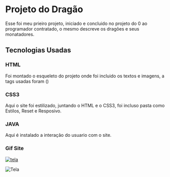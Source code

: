 # Projeto do Dragão 
Esse foi meu prieiro projeto, iniciado e concluido no projeto do 0 ao programador contratado, o mesmo descreve os dragões e seus monatadores.

## Tecnologias Usadas

### HTML
Foi montado o esqueleto do projeto onde foi incluido os textos e imagens, a tags usadas foram ()

### CSS3
Aqui o site foi estilizado, juntando o HTML e o CSS3, foi incluso pasta como Estilos, Reset e Resposivo.

### JAVA
Aqui é instalado a interação do usuario com o site. 

### Gif Site

[<img scr="./tela.gif" alt= tela iunicial do projeo>](https://eliezzerr.github.io/Projeto-drag-o/)

![Tela](https://github.com/user-attachments/assets/ed4f9f45-5efa-462a-b7da-668e4206dde9)



